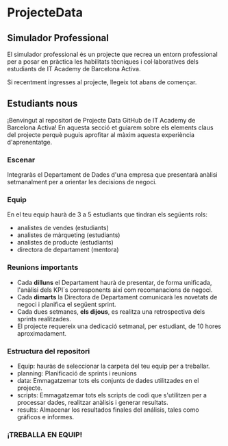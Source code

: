# ProjecteData
## Simulador Professional

El simulador professional és un projecte que recrea un entorn professional per a posar en pràctica les habilitats tècniques i col·laboratives dels estudiants de IT Academy de Barcelona Activa.

Si recentment ingresses al projecte, llegeix tot abans de començar.

## Estudiants nous

¡Benvingut al repositori de Projecte Data GitHub de IT Academy de Barcelona Activa! En aquesta secció et guiarem sobre els elements claus del projecte perquè puguis aprofitar al màxim aquesta experiència d'aprenentatge.

### Escenar
Integraràs el Departament de Dades d'una empresa que presentarà anàlisi setmanalment per a orientar les decisions de negoci.

### Equip
En el teu equip haurà de 3 a 5 estudiants que tindran els següents rols:

- analistes de vendes (estudiants)
- analistes de màrqueting (estudiants)
- analistes de producte (estudiants)
- directora de departament (mentora)

### Reunions importants

- Cada **dilluns** el Departament haurà de presentar, de forma unificada, l'anàlisi dels KPI´s corresponents així com recomanacions de negoci.
- Cada **dimarts** la Directora de Departament comunicarà les novetats de negoci i planifica el següent sprint.
- Cada dues setmanes, **els dijous**, es realitza una retrospectiva dels sprints realitzades.
- El projecte requereix una dedicació setmanal, per estudiant, de 10 hores aproximadament.

### Estructura del repositori

- Equip: hauràs de seleccionar la carpeta del teu equip per a treballar.
- planning: Planificació de sprints i reunions
- data: Emmagatzemar tots els conjunts de dades utilitzades en el projecte.
- scripts: Emmagatzemar tots els scripts de codi que s'utilitzen per a processar dades, realitzar anàlisis i generar resultats.
- results: Almacenar los resultados finales del análisis, tales como gráficos e informes.



### ¡TREBALLA EN EQUIP!

  
